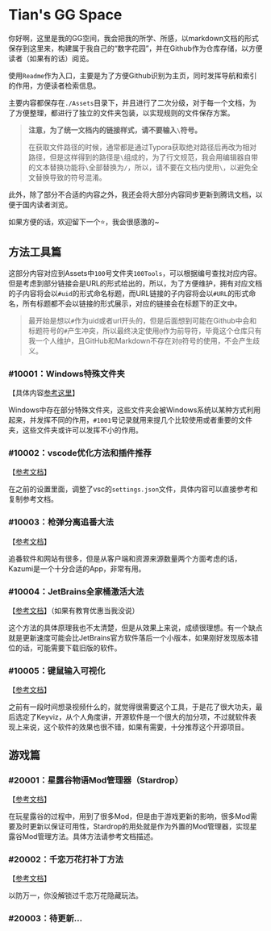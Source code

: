 # Tian's GG Space

你好啊，这里是我的GG空间，我会把我的所学、所感，以markdown文档的形式保存到这里来，构建属于我自己的“数字花园”，并在Github作为仓库存储，以方便读者（如果有的话）阅览。

使用`Readme`作为入口，主要是为了方便Github识别为主页，同时发挥导航和索引的作用，方便读者检索信息。

主要内容都保存在`./Assets`目录下，并且进行了二次分级，对于每一个文档，为了方便整理，都进行了独立的文件夹包装，以实现规则的文件保存方案。

>   **注意，为了统一文档内的链接样式，请不要输入`\`符号。**
>
>   在获取文件路径的时候，通常都是通过Typora获取绝对路径后再改为相对路径，但是这样得到的路径是`\`组成的，为了行文规范，我会用编辑器自带的文本替换功能将`\`全部替换为`/`，所以，请不要在文档内使用`\`，以避免全文替换导致的符号混淆。

此外，除了部分不合适的内容之外，我还会将大部分内容同步更新到腾讯文档，以便于国内读者浏览。

如果方便的话，欢迎留下一个:star:，我会很感激的~

## 方法工具篇

这部分内容对应到Assets中`100`号文件夹`100Tools`，可以根据编号查找对应内容。但是考虑到部分链接会是URL的形式给出的，所以，为了方便维护，拥有对应文档的子内容将会以`#uid`的形式命名标题，而URL链接的子内容将会以`#URL`的形式命名，所有标题都不会以链接的形式展示，对应的链接会在标题下的正文中。

>   最开始是想以`#`作为uid或者url开头的，但是后面想到可能在Github中会和标题符号的`#`产生冲突，所以最终决定使用`@`作为前导符，毕竟这个仓库只有我一个人维护，且GitHub和Markdown不存在对`@`符号的使用，不会产生歧义。

### #10001：Windows特殊文件夹

【具体内容[参考这里](./Assets/10000_Tools/10001_windows特殊文件夹/windows特殊文件夹.md)】

Windows中存在部分特殊文件夹，这些文件夹会被Windows系统以某种方式利用起来，并发挥不同的作用，`#1001`号记录就用来提几个比较使用或者重要的文件夹，这些文件夹或许可以发挥不小的作用。

### #10002：vscode优化方法和插件推荐

【[参考文档](./Assets/10000_Tools/10002_vscode优化方法和插件推荐/vscode优化方法和实用插件.md)】

在之前的设置里面，调整了vsc的`settings.json`文件，具体内容可以直接参考和复制参考文档。

### #10003：枪弹分离追番大法

【[参考文档](./Space/Assets/10000_Tools/10003_Kazumi追番/Kazumi.md)】

追番软件和网站有很多，但是从客户端和资源来源数量两个方面考虑的话，Kazumi是一个十分合适的App，非常有用。

### #10004：JetBrains全家桶激活大法

【[参考文档](./Assets/10000_Tools/10004_JetBrains激活/JetBrainsActivation.md)】（如果有教育优惠当我没说）

这个方法的具体原理我也不太清楚，但是从效果上来说，成绩很理想。有一个缺点就是更新速度可能会比JetBrains官方软件落后一个小版本，如果刚好发现版本错位的话，可能需要下载旧版的软件。

### #10005：键鼠输入可视化

【[参考文档](./Assets/10000_Tools/10005_键鼠输入可视化/Keyviz可视化键鼠输入.md)】

之前有一段时间想录视频什么的，就觉得很需要这个工具，于是花了很大功夫，最后选定了Keyviz，从个人角度讲，开源软件是一个很大的加分项，不过就软件表现上来说，这个软件的效果也很不错，如果有需要，十分推荐这个开源项目。

## 游戏篇

### #20001：星露谷物语Mod管理器（Stardrop）

【[参考文档](./Assets/20000_Games/20001_星露谷Mod管理器/使用StarDrop管理星露谷物语Mod.md)】

在玩星露谷的过程中，用到了很多Mod，但是由于游戏更新的影响，很多Mod需要及时更新以保证可用性，Stardrop的用处就是作为外置的Mod管理器，实现星露谷Mod管理方法。具体方法请参考文档描述。

### #20002：千恋万花打补丁方法

【[参考文档](.\Assets\20000_Games\20002_千恋万花补丁方法\千恋万花补丁方法.md)】

以防万一，你没解锁过千恋万花隐藏玩法。

### #20003：待更新...
